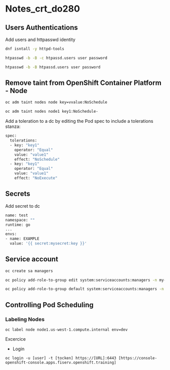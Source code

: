 # Notes_crt_do280

## Users Authentications

Add users and httpasswd identity

```sh
dnf isntall -y httpd-tools

htpasswd -b -B -c htpassd.users user password

htpasswd -b -B htpassd.users user password
```

## Remove taint from OpenShift Container Platform - Node

```sh
oc adm taint nodes node key=vvalue:NoSchedule
```

```sh
oc adm taint nodes node1 key1:NoSchedule-
```

Add a toleration to a dc by editing the Pod spec to include a tolerations stanza:

```sh
spec:
  tolerations:
  - key: "key1"
    operator: "Equal"
    value: "value1"
    effect: "NoSchedule"
  - key: "key1"
    operator: "Equal"
    value: "value1"
    effect: "NoExecute"
```

## Secrets

Add secret to dc

```sh
name: test
namespace: ""
runtime: go
...
envs:
- name: EXAMPLE
  value: '{{ secret:mysecret:key }}'
```

## Service account

```sh
oc create sa managers

oc policy add-role-to-group edit system:serviceaccounts:managers -n my-project

oc policy add-role-to-group default system:serviceaccounts:managers -n my-project

```

## Controlling Pod Scheduling

### Labeling Nodes

```oc
oc label node node1.us-west-1.compute.internal env=dev
```

Excercice

- Login 

```oc
oc login -u [user] -t [tocken] https://[URL]:6443 [https://console-openshift-console.apps.fiserv.openshift.training]

```
